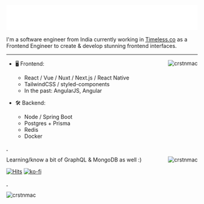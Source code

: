 <img src="https://raw.githubusercontent.com/crstnmac/crstnmac/1cc7d7608c5c0f09ff69c5762fa5d629ec00df60/header.svg" alt=":header:" />

I'm a software engineer from India currently working in [Timeless.co](https://timeless.co) as a Frontend Engineer to create & develop stunning frontend interfaces.

---

<a href="https://discord.com/users/484623360899284992" target="_blank"><p><img align="right" src="https://lanyard.cnrad.dev/api/484623360899284992" alt="crstnmac" /></p></a>



- 🖥️ Frontend:
  - React / Vue / Nuxt / Next.js / React Native
  - TailwindCSS / styled-components
  - In the past: AngularJS, Angular

- 🛠 Backend:
  - Node / Spring Boot
  - Postgres + Prisma
  - Redis
  - Docker

<a href="https://open.spotify.com/user/xpxdzn2hztvea9akz2unakmuc" target="_blank">&nbsp;<p><img align="right" src="https://spotify-recently-played-readme.vercel.app/api?user=xpxdzn2hztvea9akz2unakmuc&width=350" alt="crstnmac" /></p></a>

Learning/know a bit of GraphQL & MongoDB as well :)

[![Hits](https://hits.sh/github.com/crstnmac.svg?label=views&color=1c2aec&labelColor=161414)](https://hits.sh/github.com/crstnmac/)
[![ko-fi](https://ko-fi.com/img/githubbutton_sm.svg)](https://ko-fi.com/E1E21OMRA)

<a href="https://open.spotify.com/user/xpxdzn2hztvea9akz2unakmuc" target="_blank">&nbsp;<p><img align="left" src="https://now-play.vercel.app/api/generate?uid=efc4792d-dd75-404f-a518-32caada147f9&theme=dark" alt="crstnmac" /></p></a>


